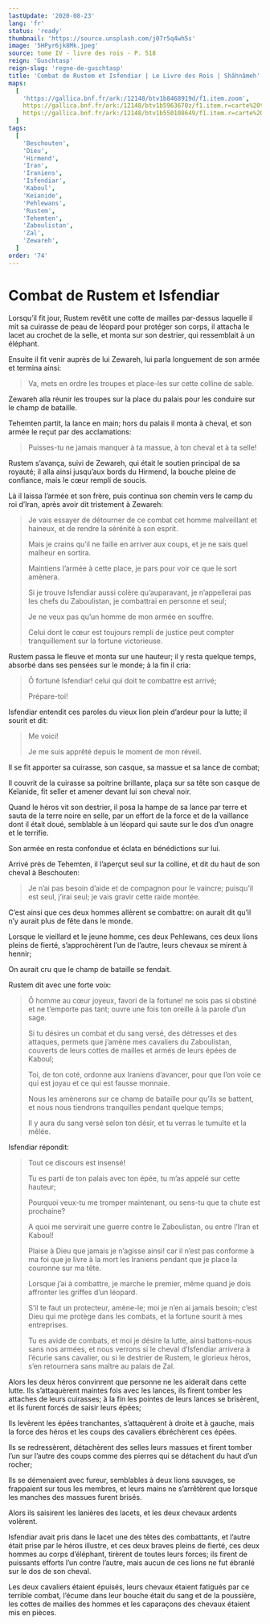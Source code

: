 ```yaml
---
lastUpdate: '2020-08-23'
lang: 'fr'
status: 'ready'
thumbnail: 'https://source.unsplash.com/j07r5q4wh5s'
image: '5HPyr6jk8Mk.jpeg'
source: tome IV - livre des rois - P. 518
reign: 'Guschtasp'
reign-slug: 'regne-de-guschtasp'
title: 'Combat de Rustem et Isfendiar | Le Livre des Rois | Shâhnâmeh'
maps:
  [
    'https://gallica.bnf.fr/ark:/12148/btv1b8468919d/f1.item.zoom',
    https://gallica.bnf.fr/ark:/12148/btv1b5963670z/f1.item.r=carte%20touran.zoom,
    https://gallica.bnf.fr/ark:/12148/btv1b550108649/f1.item.r=carte%20touran.zoom,
  ]
tags:
  [
    'Beschouten',
    'Dieu',
    'Hirmend',
    'Iran',
    'Iraniens',
    'Isfendiar',
    'Kaboul',
    'Keïanide',
    'Pehlewans',
    'Rustem',
    'Tehemten',
    'Zaboulistan',
    'Zal',
    'Zewareh',
  ]
order: '74'
---
```


<!-- LTeX: language=fr -->

# Combat de Rustem et Isfendiar

Lorsqu’il fit jour, Rustem revêtit une cotte de mailles par-dessus laquelle il mit sa cuirasse de peau de léopard pour protéger son corps, il attacha le lacet au crochet de la selle, et monta sur son destrier, qui ressemblait à un éléphant.

Ensuite il fit venir auprès de lui Zewareh, lui parla longuement de son armée et termina ainsi:

> Va, mets en ordre les troupes et place-les sur cette colline de sable.

Zewareh alla réunir les troupes sur la place du palais pour les conduire sur le champ de bataille.

Tehemten partit, la lance en main; hors du palais il monta à cheval, et son armée le reçut par des acclamations:

> Puisses-tu ne jamais manquer à ta massue, à ton cheval et à ta selle!

Rustem s’avança, suivi de Zewareh, qui était le soutien principal de sa royauté; il alla ainsi jusqu’aux bords du Hirmend, la bouche pleine de confiance, mais le cœur rempli de soucis.

Là il laissa l’armée et son frère, puis continua son chemin vers le camp du roi d’Iran, après avoir dit tristement à Zewareh:

> Je vais essayer de détourner de ce combat cet homme malveillant et haineux, et de rendre la sérénité à son esprit.
>
> Mais je crains qu’il ne faille en arriver aux coups, et je ne sais quel malheur en sortira.
>
> Maintiens l’armée à cette place, je pars pour voir ce que le sort amènera.
>
> Si je trouve Isfendiar aussi colère qu’auparavant, je n’appellerai pas les chefs du Zaboulistan, je combattrai en personne et seul;
>
> Je ne veux pas qu’un homme de mon armée en souffre.
>
> Celui dont le cœur est toujours rempli de justice peut compter tranquillement sur la fortune victorieuse.

Rustem passa le fleuve et monta sur une hauteur; il y resta quelque temps, absorbé dans ses pensées sur le monde; à la fin il cria:

> Ô fortuné Isfendiar! celui qui doit te combattre est arrivé;
>
> Prépare-toi!

Isfendiar entendit ces paroles du vieux lion plein d’ardeur pour la lutte; il sourit et dit:

> Me voici!
>
> Je me suis apprêté depuis le moment de mon réveil.

Il se fit apporter sa cuirasse, son casque, sa massue et sa lance de combat;

Il couvrit de la cuirasse sa poitrine brillante, plaça sur sa tête son casque de Keïanide, fit seller et amener devant lui son cheval noir.

Quand le héros vit son destrier, il posa la hampe de sa lance par terre et sauta de la terre noire en selle, par un effort de la force et de la vaillance dont il était doué, semblable à un léopard qui saute sur le dos d’un onagre et le terrifie.

Son armée en resta confondue et éclata en bénédictions sur lui.

Arrivé près de Tehemten, il l’aperçut seul sur la colline, et dit du haut de son cheval à Beschouten:

> Je n’ai pas besoin d’aide et de compagnon pour le vaincre; puisqu’il est seul, j’irai seul; je vais gravir cette raide montée.

C’est ainsi que ces deux hommes allèrent se combattre: on aurait dit qu’il n’y aurait plus de fête dans le monde.

Lorsque le vieillard et le jeune homme, ces deux Pehlewans, ces deux lions pleins de fierté, s’approchèrent l’un de l’autre, leurs chevaux se mirent à hennir;

On aurait cru que le champ de bataille se fendait.

Rustem dit avec une forte voix:

> Ô homme au cœur joyeux, favori de la fortune! ne sois pas si obstiné et ne t’emporte pas tant; ouvre une fois ton oreille à la parole d’un sage.
>
> Si tu désires un combat et du sang versé, des détresses et des attaques, permets que j’amène mes cavaliers du Zaboulistan, couverts de leurs cottes de mailles et armés de leurs épées de Kaboul;
>
> Toi, de ton coté, ordonne aux Iraniens d’avancer, pour que l’on voie ce qui est joyau et ce qui est fausse monnaie.
>
> Nous les amènerons sur ce champ de bataille pour qu’ils se battent, et nous nous tiendrons tranquilles pendant quelque temps;
>
> Il y aura du sang versé selon ton désir, et tu verras le tumulte et la mêlée.

Isfendiar répondit:

> Tout ce discours est insensé!
>
> Tu es parti de ton palais avec ton épée, tu m’as appelé sur cette hauteur;
>
> Pourquoi veux-tu me tromper maintenant, ou sens-tu que ta chute est prochaine?
>
> A quoi me servirait une guerre contre le Zaboulistan, ou entre l’Iran et Kaboul!
>
> Plaise à Dieu que jamais je n’agisse ainsi! car il n’est pas conforme à ma foi que je livre à la mort les Iraniens pendant que je place la couronne sur ma tête.
>
> Lorsque j’ai à combattre, je marche le premier, même quand je dois affronter les griffes d’un léopard.
>
> S’il te faut un protecteur, amène-le; moi je n’en ai jamais besoin; c’est Dieu qui me protège dans les combats, et la fortune sourit à mes entreprises.
>
> Tu es avide de combats, et moi je désire la lutte, ainsi battons-nous sans nos armées, et nous verrons si le cheval d’Isfendiar arrivera à l’écurie sans cavalier, ou si le destrier de Rustem, le glorieux héros, s’en retournera sans maître au palais de Zal.

Alors les deux héros convinrent que personne ne les aiderait dans cette lutte. Ils s’attaquèrent maintes fois avec les lances, ils firent tomber les attaches de leurs cuirasses; à la fin les pointes de leurs lances se brisèrent, et ils furent forcés de saisir leurs épées;

Ils levèrent les épées tranchantes, s’attaquèrent à droite et à gauche, mais la force des héros et les coups des cavaliers ébréchèrent ces épées.

Ils se redressèrent, détachèrent des selles leurs massues et firent tomber l’un sur l’autre des coups comme des pierres qui se détachent du haut d’un rocher;

Ils se démenaient avec fureur, semblables à deux lions sauvages, se frappaient sur tous les membres, et leurs mains ne s’arrêtèrent que lorsque les manches des massues furent brisés.

Alors ils saisirent les lanières des lacets, et les deux chevaux ardents volèrent.

Isfendiar avait pris dans le lacet une des têtes des combattants, et l’autre était prise par le héros illustre, et ces deux braves pleins de fierté, ces deux hommes au corps d’éléphant, tirèrent de toutes leurs forces; ils firent de puissants efforts l’un contre l’autre, mais aucun de ces lions ne fut ébranlé sur le dos de son cheval.

Les deux cavaliers étaient épuisés, leurs chevaux étaient fatigués par ce terrible combat, l’écume dans leur bouche était du sang et de la poussière, les cottes de mailles des hommes et les caparaçons des chevaux étaient mis en pièces.
